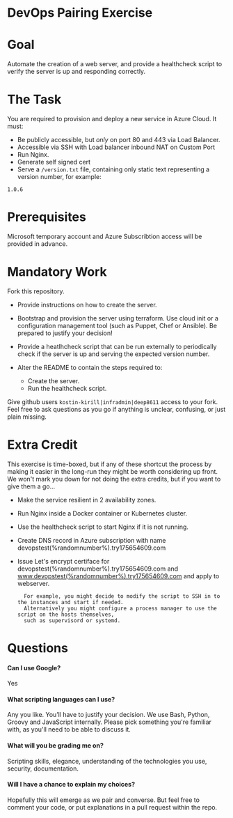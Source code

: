 DevOps Pairing Exercise
=======================

# Goal

Automate the creation of a web server, and provide a healthcheck script to verify the server is up and responding correctly.

# The Task

You are required to provision and deploy a new service in Azure Cloud. It must:

* Be publicly accessible, but *only* on port 80 and 443 via Load Balancer.
* Accessible via SSH with Load balancer inbound NAT on Custom Port
* Run Nginx.
* Generate self signed cert
* Serve a `/version.txt` file, containing only static text representing a version number, for example:

```
1.0.6
```

# Prerequisites

Microsoft temporary account and Azure Subscribtion access will be provided in advance.

# Mandatory Work

Fork this repository.

* Provide instructions on how to create the server.

* Bootstrap and provision the server using terraform. Use cloud init or a configuration management tool (such as Puppet, Chef or Ansible). Be prepared to justify your decision!

* Provide a heatlhcheck script that can be run externally to periodically check if the server is up and serving the expected version number.

* Alter the README to contain the steps required to:
  * Create the server.
  * Run the healthcheck script.

Give github users `kostin-kirill|infradmin|deep8611` access to your fork.
Feel free to ask questions as you go if anything is unclear, confusing, or just plain missing.

# Extra Credit

This exercise is time-boxed, but if any of these shortcut the process by making it easier in the long-run they might be worth considering up front. We won't mark you down for not doing the extra credits, but if you want to give them a go...

* Make the service resilient in 2 availability zones.
* Run Nginx inside a Docker container or Kubernetes cluster.
* Use the healthcheck script to start Nginx if it is not running.
* Create DNS record in Azure subscription with name devopstest(%randomnumber%).try175654609.com
* Issue Let's encrypt certiface for devopstest(%randomnumber%).try175654609.com and www.devopstest(%randomnumber%).try175654609.com and apply to webserver. 

        For example, you might decide to modify the script to SSH in to the instances and start if needed.
        Alternatively you might configure a process manager to use the script on the hosts themselves,
        such as supervisord or systemd.

# Questions

#### Can I use Google?

Yes

#### What scripting languages can I use?

Any you like. You’ll have to justify your decision. We use Bash, Python, Groovy and JavaScript internally. Please pick something you're familiar with, as you'll need to be able to discuss it.

#### What will you be grading me on?

Scripting skills, elegance, understanding of the technologies you use, security, documentation.

#### Will I have a chance to explain my choices?

Hopefully this will emerge as we pair and converse.
But feel free to comment your code, or put explanations in a pull request within the repo.
